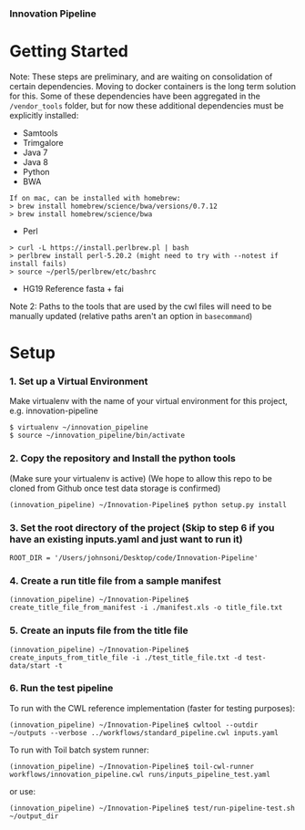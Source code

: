 ### Innovation Pipeline

# Getting Started

Note: These steps are preliminary, and are waiting on consolidation of certain dependencies. Moving to docker containers is the long term solution for this. Some of these dependencies have been aggregated in the `/vendor_tools` folder, but for now these additional dependencies must be explicitly installed:
  - Samtools
  - Trimgalore
  - Java 7
  - Java 8
  - Python
  - BWA
```
If on mac, can be installed with homebrew:
> brew install homebrew/science/bwa/versions/0.7.12
> brew install homebrew/science/bwa
```
  - Perl
```
> curl -L https://install.perlbrew.pl | bash
> perlbrew install perl-5.20.2 (might need to try with --notest if install fails)
> source ~/perl5/perlbrew/etc/bashrc
 ```
- HG19 Reference fasta + fai

Note 2: Paths to the tools that are used by the cwl files will need to be manually updated (relative paths aren't an option in `basecommand`)


# Setup

### 1. Set up a Virtual Environment
Make virtualenv with the name of your virtual environment for this project, e.g. innovation-pipeline
```
$ virtualenv ~/innovation_pipeline
$ source ~/innovation_pipeline/bin/activate
```

### 2. Copy the repository and Install the python tools
(Make sure your virtualenv is active)
(We hope to allow this repo to be cloned from Github once test data storage is confirmed)
```
(innovation_pipeline) ~/Innovation-Pipeline$ python setup.py install
```

### 3. Set the root directory of the project (Skip to step 6 if you have an existing inputs.yaml and just want to run it)
```
ROOT_DIR = '/Users/johnsoni/Desktop/code/Innovation-Pipeline'
```

### 4. Create a run title file from a sample manifest
```
(innovation_pipeline) ~/Innovation-Pipeline$ create_title_file_from_manifest -i ./manifest.xls -o title_file.txt
```

### 5. Create an inputs file from the title file
```
(innovation_pipeline) ~/Innovation-Pipeline$ create_inputs_from_title_file -i ./test_title_file.txt -d test-data/start -t
```

### 6. Run the test pipeline
To run with the CWL reference implementation (faster for testing purposes):
```
(innovation_pipeline) ~/Innovation-Pipeline$ cwltool --outdir ~/outputs --verbose ../workflows/standard_pipeline.cwl inputs.yaml
```
To run with Toil batch system runner:
```
(innovation_pipeline) ~/Innovation-Pipeline$ toil-cwl-runner workflows/innovation_pipeline.cwl runs/inputs_pipeline_test.yaml
```
or use:
```
(innovation_pipeline) ~/Innovation-Pipeline$ test/run-pipeline-test.sh ~/output_dir
```
